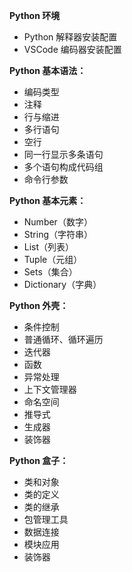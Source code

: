 **Python 环境**

- Python 解释器安装配置
- VSCode 编码器安装配置

**Python 基本语法：**

- 编码类型
- 注释
- 行与缩进
- 多行语句
- 空行
- 同一行显示多条语句
- 多个语句构成代码组
- 命令行参数

**Python 基本元素：**

- Number（数字）
- String（字符串）
- List（列表）
- Tuple（元组）
- Sets（集合）
- Dictionary（字典）

**Python 外壳：**

- 条件控制
- 普通循环、循环遍历
- 迭代器
- 函数
- 异常处理
- 上下文管理器
- 命名空间
- 推导式
- 生成器
- 装饰器

**Python 盒子：**

- 类和对象
- 类的定义
- 类的继承
- 包管理工具
- 数据连接
- 模块应用
- 装饰器
